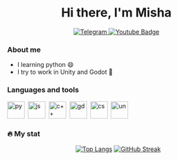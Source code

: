 <div id="header" align="center">
    <h1>Hi there, I'm Misha</h1>
</div>

<div id="social" align="center">
    <a href="telegram-url">
    <img src="https://img.shields.io/badge/Telegram-blue?style=for-the-badge&logo=telegram&logoColor=white" alt="Telegram"/>
    <img src="https://img.shields.io/badge/YouTube-red?style=for-the-badge&logo=youtube&logoColor=white" alt="Youtube Badge"/>
    </a>
 </div>
 
### About me
- I learning python :smile:
- I try to work in Unity and Godot :gem:
 ### Languages and tools
 <img src="https://cdn.jsdelivr.net/gh/devicons/devicon@latest/icons/python/python-original.svg"    
 title="py" width="40" height="40"/>&nbsp; 
 <img src="https://cdn.jsdelivr.net/gh/devicons/devicon@latest/icons/javascript/javascript-original.svg"
 title="js" width="40" height="40"/>&nbsp;
 <img src="https://cdn.jsdelivr.net/gh/devicons/devicon@latest/icons/cplusplus/cplusplus-original.svg"
 title="c++" width="40" height="40"/>&nbsp;
 <img src="https://cdn.jsdelivr.net/gh/devicons/devicon@latest/icons/godot/godot-original.svg" 
 title="gd" width="40" height="40"/>&nbsp;
  <img src="https://cdn.jsdelivr.net/gh/devicons/devicon@latest/icons/csharp/csharp-original.svg" 
 title="cs" width="40" height="40"/>&nbsp;
  <img src="https://cdn.jsdelivr.net/gh/devicons/devicon@latest/icons/unity/unity-original.svg" title="un" width="40" height="40" />&nbsp;
          


### :fire: My stat

 <div id="stat" align="center">
  <img src="https://github-profile-summary-cards.vercel.app/api/cards/profile-details?username=stormitor&theme=aura" alt=""/>
  <img src="https://github-profile-summary-cards.vercel.app/api/cards/stats?username=stormit&theme=aura" alt="" />
  <a href="https://github.com/anuraghazra/github-readme-stats"><img src="https://github-readme-stats.vercel.app/api/top-langs/?username=stormitor&layout=compact&theme=aura&hide_border=true" alt="Top Langs" /></a>
  <a href="https://git.io/streak-stats"><img src="http://github-readme-streak-stats.herokuapp.com?user=stormitor&theme=aura&hide_border=true&locale=ru" alt="GitHub Streak" /></a>
  
  
 </div>
 
  
  
 
